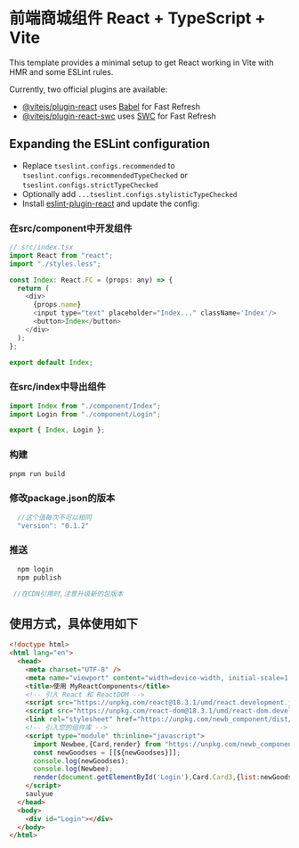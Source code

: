 # 前端商城组件 React + TypeScript + Vite

This template provides a minimal setup to get React working in Vite with HMR and some ESLint rules.

Currently, two official plugins are available:

- [@vitejs/plugin-react](https://github.com/vitejs/vite-plugin-react/blob/main/packages/plugin-react/README.md) uses [Babel](https://babeljs.io/) for Fast Refresh
- [@vitejs/plugin-react-swc](https://github.com/vitejs/vite-plugin-react-swc) uses [SWC](https://swc.rs/) for Fast Refresh

## Expanding the ESLint configuration

- Replace `tseslint.configs.recommended` to `tseslint.configs.recommendedTypeChecked` or `tseslint.configs.strictTypeChecked`
- Optionally add `...tseslint.configs.stylisticTypeChecked`
- Install [eslint-plugin-react](https://github.com/jsx-eslint/eslint-plugin-react) and update the config:

### 在src/component中开发组件

```js
// src/index.tsx 
import React from "react";
import "./styles.less";

const Index: React.FC = (props: any) => {
  return (
    <div>
      {props.name}
      <input type="text" placeholder="Index..." className='Index'/>
      <button>Index</button>
    </div>
  );
};

export default Index;
```

### 在src/index中导出组件

```js
import Index from "./component/Index";
import Login from "./component/Login";

export { Index, Login };
```

### 构建

```js
pnpm run build
```

### 修改package.json的版本
```js
  //这个值每次不可以相同
  "version": "0.1.2"
```

### 推送
```js
  npm login
  npm publish 

 //在CDN引用时,注意升级新的包版本
```

## 使用方式，具体使用如下

```html
<!doctype html>
<html lang="en">
  <head>
    <meta charset="UTF-8" />
    <meta name="viewport" content="width=device-width, initial-scale=1.0" />
    <title>使用 MyReactComponents</title>
    <!-- 引入 React 和 ReactDOM -->
    <script src="https://unpkg.com/react@18.3.1/umd/react.development.js"></script>
    <script src="https://unpkg.com/react-dom@18.3.1/umd/react-dom.development.js"></script>
    <link rel="stylesheet" href="https://unpkg.com/newb_component/dist/newb_component.css" />
    <!-- 引入您的组件库 -->
    <script type="module" th:inline="javascript">
      import Newbee,{Card,render} from "https://unpkg.com/newb_component@latest/dist/my-react-components.es.js";
      const newGoodses = [[${newGoodses}]];
      console.log(newGoodses);
      console.log(Newbee);
      render(document.getElementById('Login'),Card.Card3,{list:newGoodses,title:"yueyue"})
    </script>
    saulyue
  </head>
  <body>
    <div id="Login"></div>
  </body>
</html>
```
